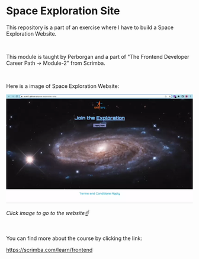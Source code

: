 Space Exploration Site
=======================

This repository is a part of an exercise where I have to build a Space Exploration Website.

<br>

This module is taught by Perborgan and a part of "The Frontend Developer Career Path -> Module-2" from Scrimba.

<br>

 Here is a image of Space Exploration Website:
 
[![Image of the Space Exploration Website](./Images/Space%20Exporation%20Site.webp "Space Exploration Website")](https://suvm7.github.io/space-exploration-site/)


*Click image to go to the website☝️*

<br>

You can find more about the course by clicking the link:

<https://scrimba.com/learn/frontend>